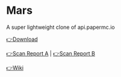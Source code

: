 # Mars
A super lightweight clone of api.papermc.io

[👉Download](https://github.com/LevelTranic/Mars/releases)

[👉Scan Report A](https://www.virustotal.com/gui/file/92f273d160d6e2035ca8cfdc007e041fca84539f660eb74d45f80a0aac5e00b8/detection) | [👉Scan Report B](https://s.threatbook.com/report/file/92f273d160d6e2035ca8cfdc007e041fca84539f660eb74d45f80a0aac5e00b8)

[👉Wiki](https://github.com/LevelTranic/Mars/wiki)

